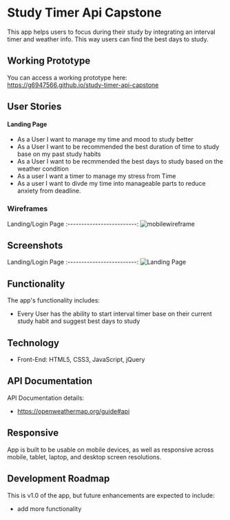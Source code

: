 # Study Timer Api Capstone

This app helps users to focus during their study by integrating an interval timer and weather info. This way users can find the best days to study. 

## Working Prototype
You can access a working prototype here: https://g6947566.github.io/study-timer-api-capstone 

## User Stories
#### Landing Page
* As a User I want to manage my time and mood to study better
* As a User I want to be recommended the best duration of time to study base on my past study habits
* As a User I want to be recmmended the best days to study based on the weather condition
* As a user I want a timer to manage my stress from Time
* As a user I want to divde my time into manageable parts to reduce anxiety from deadline. 




### Wireframes
Landing/Login Page
:-------------------------:
![mobilewireframe](https://user-images.githubusercontent.com/62404151/84582187-e8d2be80-adb6-11ea-98de-990f6a052f88.png)


## Screenshots
Landing/Login Page
:-------------------------:
![Landing Page](/github-images/screenshots/login-page-screenshot.png)


## Functionality
The app's functionality includes:
* Every User has the ability to start interval timer base on their current study habit and suggest best days to study

## Technology
* Front-End: HTML5, CSS3, JavaScript, jQuery

## API Documentation
API Documentation details:
* https://openweathermap.org/guide#api

## Responsive
App is built to be usable on mobile devices, as well as responsive across mobile, tablet, laptop, and desktop screen resolutions.

## Development Roadmap
This is v1.0 of the app, but future enhancements are expected to include:
* add more functionality
 